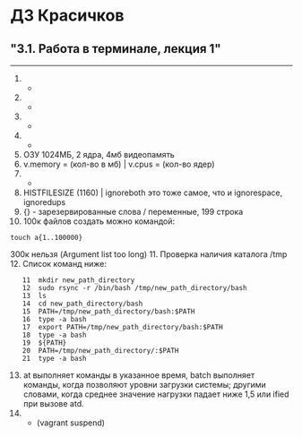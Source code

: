 # ДЗ Красичков  
## "3.1. Работа в терминале, лекция 1"
___

1. +
2. +
3. +
4. + 
5. ОЗУ 1024МБ, 2 ядра, 4мб видеопамять
6. v.memory = (кол-во в мб)  |  v.cpus = (кол-во ядер)  
7. +
8.  HISTFILESIZE (1160) |  ignoreboth это тоже самое, что и  ignorespace, ignoredups
9. {} - зарезервированные слова / переменные, 199 строка
10. 100к файлов создать можно командой:
```
touch a{1..100000}
```
  300к нельзя (Argument list too long)
11. Проверка наличия каталога /tmp
12. Список команд ниже:
```
   11  mkdir new_path_directory
   12  sudo rsync -r /bin/bash /tmp/new_path_directory/bash 
   13  ls
   14  cd new_path_directory/bash 
   15  PATH=/tmp/new_path_directory/bash:$PATH
   16  type -a bash
   17  export PATH=/tmp/new_path_directory/bash:$PATH
   18  type -a bash
   19  ${PATH}
   20  PATH=/tmp/new_path_directory/:$PATH
   21  type -a bash
```
13. at выполняет команды в указанное время, batch выполняет команды, когда позволяют уровни загрузки системы; другими словами, когда среднее значение нагрузки падает ниже 1,5 или ified при вызове atd.
14. + (vagrant suspend)
